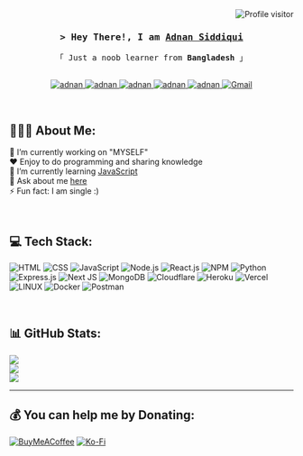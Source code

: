 <a href="https://komarev.com/ghpvc/?username=adnansid99">
  <img align="right" src="https://komarev.com/ghpvc/?username=adnansid99&label=Visitors&color=0e75b6&style=flat" alt="Profile visitor" />
</a>
</br>

<!-- Intro  -->
<h3 align="center">
        <samp>&gt; Hey There!, I am
                <b><a target="_blank" href="https://adnan.eu.org">Adnan Siddiqui</a></b>
        </samp>
</h3>


<p align="center"> 
  <samp>
    「 Just a noob learner from <b>Bangladesh</b> 」
    <br>
    <br>
  </samp>
</p>

<p align="center">
  <a href="https://facebook.com/a.sid99" target="_blank">
  <img src="https://img.shields.io/badge/Facebook-20BEFF?&style=for-the-badge&logo=facebook&logoColor=white" alt="adnan"  />
  </a> 
   <a href="https://instagram.com/a_sid99" target="_blank">
  <img src="https://img.shields.io/badge/Instagram-fe4164?style=for-the-badge&logo=instagram&logoColor=white" alt="adnan" />
 </a> 
 <a href="https://linkedin.com/in/adnan-siddiqui-217a07269" target="_blank">
  <img src="https://img.shields.io/badge/LinkedIn-0077B5?style=for-the-badge&logo=linkedin&logoColor=white" alt="adnan"/>
 </a>
   <a href="https://wa.me/+8801841733841" target="_blank">
  <img src="https://img.shields.io/badge/WhatsApp-25D366?style=for-the-badge&logo=whatsapp&logoColor=white" alt="adnan" />
 </a> 
  <a href="https://telegram.me/Xsiddz" target="_blank">
  <img src="https://img.shields.io/badge/Telegram-2CA5E0?style=for-the-badge&logo=telegram&logoColor=white" alt="adnan"  />
  </a> 
  <a href="mailto:asr3012003@gmail.com" target="_blank">
  <img src="https://img.shields.io/badge/Gmail-D14836?style=for-the-badge&logo=gmail&logoColor=white" alt="Gmail" />
</a>

</p>
</br>

<!-- About Section -->
## 🙋🏻‍♂️ About Me:

🔭 I’m currently working on "MYSELF"<br>❤️ Enjoy to do programming and sharing knowledge<br>🌱 I’m currently learning [JavaScript](https://g.co/kgs/P26AT3)<br>💬 Ask about me [here](https://github.com/adnansid99/adnansid99/issues) <br>⚡ Fun fact: I am single :)

</br>

## 💻 Tech Stack:

![HTML](https://img.shields.io/badge/html5-%23E34F26.svg?style=for-the-badge&logo=html5&logoColor=white) ![CSS](https://img.shields.io/badge/css3-%231572B6.svg?style=for-the-badge&logo=css3&logoColor=white) ![JavaScript](https://img.shields.io/badge/javascript-%23323330.svg?style=for-the-badge&logo=javascript&logoColor=%23F7DF1E) ![Node.js](https://img.shields.io/badge/node.js-6DA55F?style=for-the-badge&logo=node.js&logoColor=white) ![React.js](https://img.shields.io/badge/react-%2320232a.svg?style=for-the-badge&logo=react&logoColor=%2361DAFB) ![NPM](https://img.shields.io/badge/NPM-%23000000.svg?style=for-the-badge&logo=npm&logoColor=white) ![Python](https://img.shields.io/badge/python-%233776AB.svg?style=for-the-badge&logo=python&logoColor=white) ![Express.js](https://img.shields.io/badge/express.js-%23404d59.svg?style=for-the-badge&logo=express&logoColor=%2361DAFB) ![Next JS](https://img.shields.io/badge/Next-black?style=for-the-badge&logo=next.js&logoColor=white) ![MongoDB](https://img.shields.io/badge/MongoDB-%234ea94b.svg?style=for-the-badge&logo=mongodb&logoColor=white) ![Cloudflare](https://img.shields.io/badge/Cloudflare-F38020?style=for-the-badge&logo=Cloudflare&logoColor=white) ![Heroku](https://img.shields.io/badge/heroku-%23430098.svg?style=for-the-badge&logo=heroku&logoColor=white) ![Vercel](https://img.shields.io/badge/vercel-%23000000.svg?style=for-the-badge&logo=vercel&logoColor=white) ![LINUX](https://img.shields.io/badge/Linux-FCC624?style=for-the-badge&logo=linux&logoColor=black) ![Docker](https://img.shields.io/badge/docker-%230db7ed.svg?style=for-the-badge&logo=docker&logoColor=white) ![Postman](https://img.shields.io/badge/Postman-FF6C37?style=for-the-badge&logo=postman&logoColor=white)

</br>

## 📊 GitHub Stats:
![](https://github-readme-stats.vercel.app/api?username=adnansid99&theme=react&hide_border=true&include_all_commits=false&count_private=false)<br/>
![](https://github-readme-streak-stats.herokuapp.com/?user=adnansid99&theme=react&hide_border=true)<br/>
![](https://github-readme-stats.vercel.app/api/top-langs/?username=adnansid99&theme=react&hide_border=true&include_all_commits=false&count_private=false&layout=compact)

---


## 💰 You can help me by Donating:
 
[![BuyMeACoffee](https://img.shields.io/badge/Buy%20Me%20a%20Coffee-ffdd00?style=for-the-badge&logo=buy-me-a-coffee&logoColor=black)](https://buymeacoffee.com/adnansid99) [![Ko-Fi](https://img.shields.io/badge/Ko--fi-F16061?style=for-the-badge&logo=ko-fi&logoColor=white)](https://ko-fi.com/adnansid99) 

